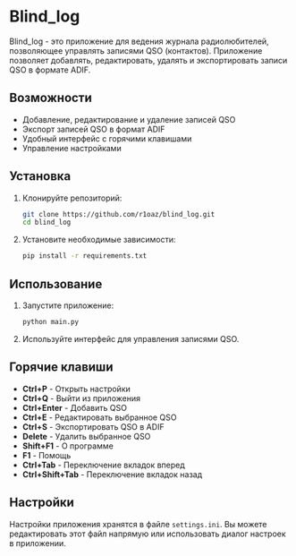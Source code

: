 # Blind_log

Blind_log - это приложение для ведения журнала радиолюбителей, позволяющее управлять записями QSO (контактов). Приложение позволяет добавлять, редактировать, удалять и экспортировать записи QSO в формате ADIF.

## Возможности

- Добавление, редактирование и удаление записей QSO
- Экспорт записей QSO в формат ADIF
- Удобный интерфейс с горячими клавишами
- Управление настройками

## Установка

1. Клонируйте репозиторий:
    ```sh
    git clone https://github.com/r1oaz/blind_log.git
    cd blind_log
    ```

2. Установите необходимые зависимости:
    ```sh
    pip install -r requirements.txt
    ```

## Использование

1. Запустите приложение:
    ```sh
    python main.py
    ```

2. Используйте интерфейс для управления записями QSO.

## Горячие клавиши

- **Ctrl+P** - Открыть настройки
- **Ctrl+Q** - Выйти из приложения
- **Ctrl+Enter** - Добавить QSO
- **Ctrl+E** - Редактировать выбранное QSO
- **Ctrl+S** - Экспортировать QSO в ADIF
- **Delete** - Удалить выбранное QSO
- **Shift+F1** - О программе
- **F1** - Помощь
- **Ctrl+Tab** - Переключение вкладок вперед
- **Ctrl+Shift+Tab** - Переключение вкладок назад

## Настройки

Настройки приложения хранятся в файле `settings.ini`. Вы можете редактировать этот файл напрямую или использовать диалог настроек в приложении.
